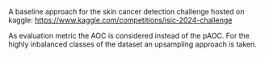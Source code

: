 A baseline approach for the skin cancer detection challenge hosted on kaggle: 
https://www.kaggle.com/competitions/isic-2024-challenge

As evaluation metric the AOC is considered instead of the pAOC.
For the highly inbalanced classes of the dataset an upsampling approach is taken.
